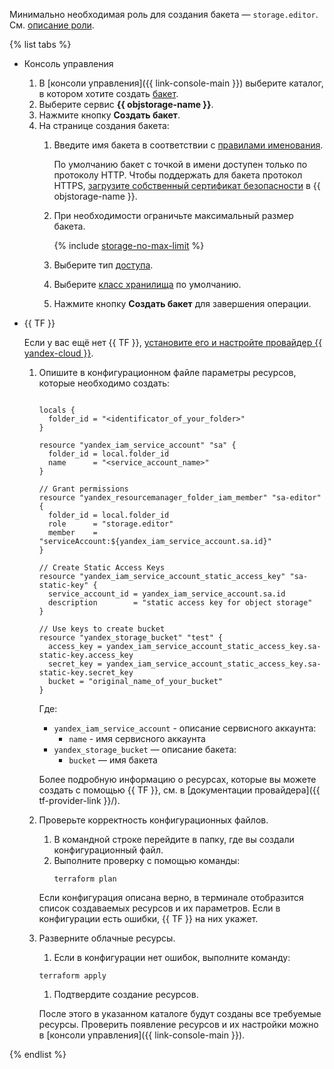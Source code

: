 Минимально необходимая роль для создания бакета — `storage.editor`. См. [описание роли](../../storage/security/#storage-editor).

{% list tabs %}

- Консоль управления

  1. В [консоли управления]({{ link-console-main }}) выберите каталог, в котором хотите создать [бакет](../../storage/concepts/bucket.md).
  1. Выберите сервис **{{ objstorage-name }}**.
  1. Нажмите кнопку **Создать бакет**.
  1. На странице создания бакета:
      1. Введите имя бакета в соответствии с [правилами именования](../../storage/concepts/bucket.md#naming).

         По умолчанию бакет с точкой в имени доступен только по протоколу HTTP. Чтобы поддержать для бакета протокол HTTPS, [загрузите собственный сертификат безопасности](../../storage/operations/hosting/certificate.md) в {{ objstorage-name }}.

      1. При необходимости ограничьте максимальный размер бакета.

         {% include [storage-no-max-limit](../../storage/_includes_service/storage-no-max-limit.md) %}

      1. Выберите тип [доступа](../../storage/concepts/bucket.md#bucket-access).
      1. Выберите [класс хранилища](../../storage/concepts/storage-class.md) по умолчанию.
      1. Нажмите кнопку **Создать бакет** для завершения операции.

- {{ TF }}

  Если у вас ещё нет {{ TF }}, [установите его и настройте провайдер {{ yandex-cloud }}](../../tutorials/infrastructure-management/terraform-quickstart.md#install-terraform).

  1. Опишите в конфигурационном файле параметры ресурсов, которые необходимо создать:

     
     ```

     locals {
       folder_id = "<identificator_of_your_folder>"
     }

     resource "yandex_iam_service_account" "sa" {
       folder_id = local.folder_id
       name      = "<service_account_name>"
     }

     // Grant permissions
     resource "yandex_resourcemanager_folder_iam_member" "sa-editor" {
       folder_id = local.folder_id
       role      = "storage.editor"
       member    = "serviceAccount:${yandex_iam_service_account.sa.id}"
     }

     // Create Static Access Keys
     resource "yandex_iam_service_account_static_access_key" "sa-static-key" {
       service_account_id = yandex_iam_service_account.sa.id
       description        = "static access key for object storage"
     }

     // Use keys to create bucket
     resource "yandex_storage_bucket" "test" {
       access_key = yandex_iam_service_account_static_access_key.sa-static-key.access_key
       secret_key = yandex_iam_service_account_static_access_key.sa-static-key.secret_key
       bucket = "original_name_of_your_bucket"
     }
     
     ```
     
     Где:
     
     * `yandex_iam_service_account` - описание сервисного аккаунта:
       * `name` - имя сервисного аккаунта
     * `yandex_storage_bucket` — описание бакета:
       * `bucket` — имя бакета

     Более подробную информацию о ресурсах, которые вы можете создать с помощью {{ TF }}, см. в [документации провайдера]({{ tf-provider-link }}/).

  1. Проверьте корректность конфигурационных файлов.

     1. В командной строке перейдите в папку, где вы создали конфигурационный файл.
     1. Выполните проверку с помощью команды:
        ```
        terraform plan
        ```

     Если конфигурация описана верно, в терминале отобразится список создаваемых ресурсов и их параметров. Если в конфигурации есть ошибки, {{ TF }} на них укажет.

  1. Разверните облачные ресурсы.

     1. Если в конфигурации нет ошибок, выполните команду:
     ```
     terraform apply
     ```

     1. Подтвердите создание ресурсов.

     После этого в указанном каталоге будут созданы все требуемые ресурсы. Проверить появление ресурсов и их настройки можно в [консоли управления]({{ link-console-main }}).

{% endlist %}
